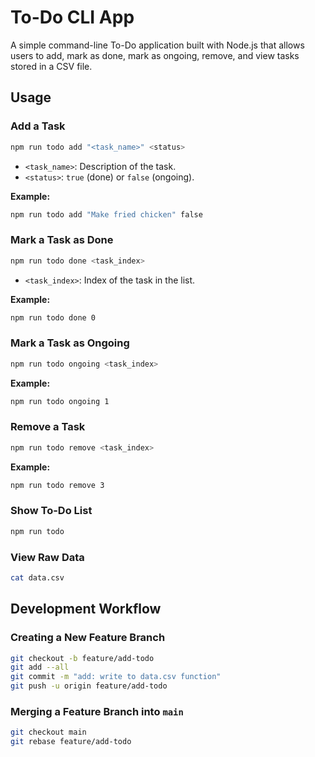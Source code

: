 
# To-Do CLI App

A simple command-line To-Do application built with Node.js that allows users to add, mark as done, mark as ongoing, remove, and view tasks stored in a CSV file.

## Usage

### Add a Task
```sh
npm run todo add "<task_name>" <status>
```
- `<task_name>`: Description of the task.
- `<status>`: `true` (done) or `false` (ongoing).

**Example:**
```sh
npm run todo add "Make fried chicken" false
```

### Mark a Task as Done
```sh
npm run todo done <task_index>
```
- `<task_index>`: Index of the task in the list.

**Example:**
```sh
npm run todo done 0
```

### Mark a Task as Ongoing
```sh
npm run todo ongoing <task_index>
```
**Example:**
```sh
npm run todo ongoing 1
```

### Remove a Task
```sh
npm run todo remove <task_index>
```
**Example:**
```sh
npm run todo remove 3
```

### Show To-Do List
```sh
npm run todo
```

### View Raw Data
```sh
cat data.csv
```

## Development Workflow

### Creating a New Feature Branch
```sh
git checkout -b feature/add-todo
git add --all
git commit -m "add: write to data.csv function"
git push -u origin feature/add-todo
```

### Merging a Feature Branch into `main`
```sh
git checkout main
git rebase feature/add-todo
```

